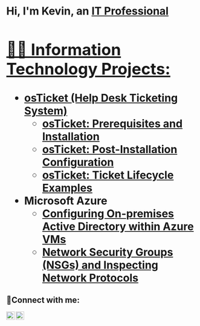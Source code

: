 <h1>Hi, I'm Kevin, an <a href="https://www.linkedin.com/in/kevin-bowen-07732b294">IT Professional

<h2>👨‍💻 Information Technology Projects:</h2>

- <b>osTicket (Help Desk Ticketing System)</b>
  - [osTicket: Prerequisites and Installation](https://github.com/kevbowen/osticket-prereqs)
  - [osTicket: Post-Installation Configuration](https://github.com/kevbowen/post-install-config)
  - [osTicket: Ticket Lifecycle Examples](https://github.com/kevbowen/ticket-lifecycle)
- <b>Microsoft Azure</b>
  - [Configuring On-premises Active Directory within Azure VMs](https://github.com/kevbowen/configure-ad)
  - [Network Security Groups (NSGs) and Inspecting Network Protocols](https://github.com/kevbowen/azure-network-protocols)

<h2>🤳Connect with me:</h2>

[<img align="left" alt="Josh | LinkedIn" width="22px" src="https://cdn.jsdelivr.net/npm/simple-icons@v3/icons/linkedin.svg" />][linkedin]
[<img align="left" alt="Josh | Instagram" width="22px" src="https://cdn.jsdelivr.net/npm/simple-icons@v3/icons/instagram.svg" />][instagram]

[instagram]: https://www.instagram.com/therealkmichaels
[Linkedin]: https://www.linkedin.com/in/kevin-bowen-07732b294
